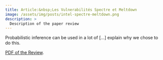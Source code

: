 ```yaml
---
title: Article:&nbsp;Les Vulnerabilités Spectre et Meltdown
image: /assets/img/posts/intel-spectre-meltdown.png
description: >
  Description of the paper review
---
```


Probabilistic inference can be used in a lot of [...] explain why we chose to do this.

<html>
<head>
  <meta charset="UTF-8">
  <title>PDF.js Example</title>
  <script src="/assets/js/pdfjs/build/pdf.js"></script>
  <script src="/assets/js/pdfjs/build/security/simple.js"></script>
</head>
<body>
  <a target="_blank" href="/assets/js/pdfjs/web/viewer.html?file=/assets/js/pdfjs/build/security/Vulnerabilite_Spectre_et_Meltdown.pdf">
    <canvas id="pdf"></canvas>
  </a>
</body>
</html>

[PDF of the Review](/assets/js/pdfjs/web/viewer.html?file=/assets/js/pdfjs/build/security/Vulnerabilite_Spectre_et_Meltdown.pdf). 